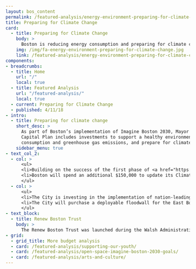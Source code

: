 ```yaml
---
layout: bos_content
permalink: /featured-analysis/energy-environment-preparing-for-climate-change/
title: Preparing for Climate Change
card:
  - title: Preparing for Climate Change
    body: >
      Boston is reducing energy consumption and preparing for climate change.
    img: /img/fa-energy-environment-preparing-for-climate-change.jpg
    link: /featured-analysis/energy-environment-preparing-for-climate-change
components:
- breadcrumbs:
  - title: Home
    url: "/"
    local: true
  - title: Featured Analysis
    url: "/featured-analysis/"
    local: true
  - current: Preparing for Climate Change
  - published: 4/11/18
- intro:
  - title: Preparing for climate change
    short_desc: >
      As part of Boston’s implementation of Imagine Boston 2030, Mayor Walsh’s FY19-23 
      Capital Plan includes investments to support a healthy environment, reduce energy
      consumption and greenhouse gas emissions, and prepare for climate change.
    sidebar_menu: true
- text_col_2:
  - col: >
      <ul>
      <li>Building on the success of the first phase of <a href="https://www.boston.gov/departments/environment/climate-ready-boston">Climate Ready Boston</a> in East Boston and Charlestown, the capital plan will allocate an additional $1.6 million to further resiliency initiatives to protect the city and provide more detailed reviews of additional neighborhoods.</li>
      <li>Boston will spend an additional $150,000 to update its Climate Action Plan for the third time in FY19, a vital step to ensure the city stays ahead of rapidly accelerating climate change.</li>
      </ul>
  - col: >
      <ul>
      <li>The City is investing in the implementation of nation-leading city ordinances for Community Choice Aggregation and single-use bags that will help beautify our city and lower emissions.</li>
      <li>The City will purchase a deployable floodwall for the East Boston Greenway to help mitigate damage related to coastal storms.</li>
      </ul>
- text_block:
  - title: Renew Boston Trust
    body: >
      The Renew Boston Trust was launched during the Walsh Administration and has systematically identified energy projects in the City’s 315 buildings to both lower energy bills and reduce emissions. The City finances the program through general obligation bonds and utilities efficiency incentives, and it will be paid for from reduced energy consumption at City departments. A $12 million Phase 1 is set to begin construction this year, and the FY19-23 capital plan will nearly triple the size of the program to $35 million in Phase 2.
- grid: 
  - grid_title: More budget analysis
  - card: /featured-analysis/supporting-our-youth/
  - card: /featured-analysis/open-space-imagine-boston-2030-goals/
  - card: /featured-analysis/arts-and-culture/
---
```

